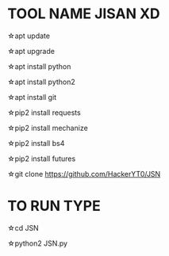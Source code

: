 # TOOL NAME JISAN XD 

☆apt update

☆apt upgrade

☆apt install python

☆apt install python2

☆apt install git

☆pip2 install requests

☆pip2 install mechanize

☆pip2 install bs4

☆pip2 install futures

☆git clone https://github.com/HackerYT0/JSN

# TO RUN TYPE

☆cd JSN

☆python2 JSN.py
